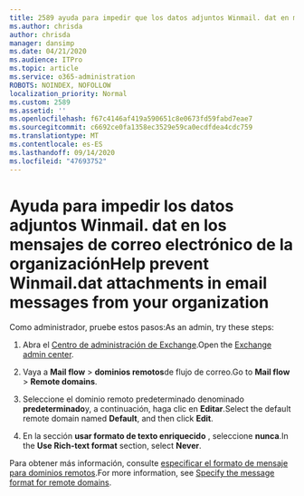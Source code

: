 ```yaml
---
title: 2589 ayuda para impedir que los datos adjuntos Winmail. dat en mensajes de correo electrónico de su organización
ms.author: chrisda
author: chrisda
manager: dansimp
ms.date: 04/21/2020
ms.audience: ITPro
ms.topic: article
ms.service: o365-administration
ROBOTS: NOINDEX, NOFOLLOW
localization_priority: Normal
ms.custom: 2589
ms.assetid: ''
ms.openlocfilehash: f67c4146af419a590651c8e0673fd59fabd7eae7
ms.sourcegitcommit: c6692ce0fa1358ec3529e59ca0ecdfdea4cdc759
ms.translationtype: MT
ms.contentlocale: es-ES
ms.lasthandoff: 09/14/2020
ms.locfileid: "47693752"
---
```

# <a name="help-prevent-winmaildat-attachments-in-email-messages-from-your-organization"></a><span data-ttu-id="ca3fc-102">Ayuda para impedir los datos adjuntos Winmail. dat en los mensajes de correo electrónico de la organización</span><span class="sxs-lookup"><span data-stu-id="ca3fc-102">Help prevent Winmail.dat attachments in email messages from your organization</span></span>

<span data-ttu-id="ca3fc-103">Como administrador, pruebe estos pasos:</span><span class="sxs-lookup"><span data-stu-id="ca3fc-103">As an admin, try these steps:</span></span>

1. <span data-ttu-id="ca3fc-104">Abra el [Centro de administración de Exchange](https://outlook.office365.com/ecp/).</span><span class="sxs-lookup"><span data-stu-id="ca3fc-104">Open the [Exchange admin center](https://outlook.office365.com/ecp/).</span></span>

2. <span data-ttu-id="ca3fc-105">Vaya a **Mail flow**  >  **dominios remotos**de flujo de correo.</span><span class="sxs-lookup"><span data-stu-id="ca3fc-105">Go to **Mail flow** > **Remote domains**.</span></span>

3. <span data-ttu-id="ca3fc-106">Seleccione el dominio remoto predeterminado denominado **predeterminado**y, a continuación, haga clic en **Editar**.</span><span class="sxs-lookup"><span data-stu-id="ca3fc-106">Select the default remote domain named **Default**, and then click **Edit**.</span></span>

4. <span data-ttu-id="ca3fc-107">En la sección **usar formato de texto enriquecido** , seleccione **nunca**.</span><span class="sxs-lookup"><span data-stu-id="ca3fc-107">In the **Use Rich-text format** section, select **Never**.</span></span>

<span data-ttu-id="ca3fc-108">Para obtener más información, consulte [especificar el formato de mensaje para dominios remotos](https://docs.microsoft.com/Exchange/mail-flow-best-practices/remote-domains/remote-domains#specifying-message-format).</span><span class="sxs-lookup"><span data-stu-id="ca3fc-108">For more information, see [Specify the message format for remote domains](https://docs.microsoft.com/Exchange/mail-flow-best-practices/remote-domains/remote-domains#specifying-message-format).</span></span>
